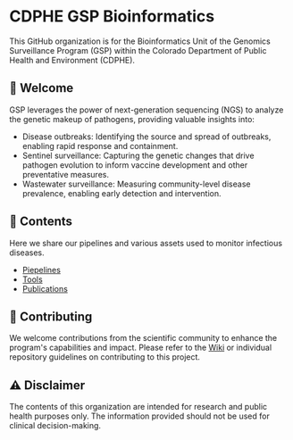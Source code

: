 # CDPHE GSP Bioinformatics

This GitHub organization is for the Bioinformatics Unit of the Genomics Surveillance Program (GSP) within the Colorado Department of Public Health and Environment (CDPHE).

## 👋 Welcome

GSP leverages the power of next-generation sequencing (NGS) to analyze the genetic makeup of pathogens, providing valuable insights into:

- Disease outbreaks: Identifying the source and spread of outbreaks, enabling rapid response and containment.
- Sentinel surveillance: Capturing the genetic changes that drive pathogen evolution to inform vaccine development and other preventative measures. 
- Wastewater surveillance: Measuring community-level disease prevalence, enabling early detection and intervention.

## 📑 Contents

Here we share our pipelines and various assets used to monitor infectious diseases.

- [Piepelines](https://github.com/orgs/CDPHE-bioinformatics/repositories?q=visibility%3Apublic+topic%3Apipeline)
- [Tools](https://github.com/orgs/CDPHE-bioinformatics/repositories?q=visibility%3Apublic+topic%3Atools)
- [Publications](https://github.com/CDPHE-bioinformatics/CDPHE-publications)

## 🎁 Contributing

We welcome contributions from the scientific community to enhance the program's capabilities and impact. Please refer to the [Wiki](https://github.com/CDPHE-bioinformatics/.github/wiki) or individual repository guidelines on contributing to this project.

## ⚠️ Disclaimer

The contents of this organization are intended for research and public health purposes only. The information provided should not be used for clinical decision-making.
